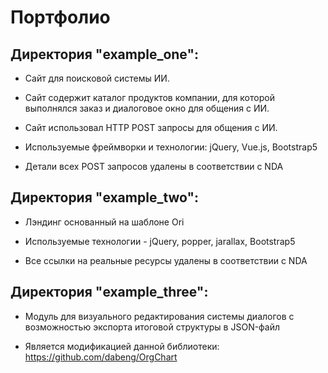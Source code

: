 # Портфолио

## Директория "example_one":

* Сайт для поисковой системы ИИ. 

* Сайт содержит каталог продуктов компании, для которой выполнялся заказ и диалоговое окно для общения с ИИ.

* Сайт использовал HTTP POST запросы для общения с ИИ.

* Используемые фреймворки и технологии: jQuery, Vue.js, Bootstrap5

* Детали всех POST запросов удалены в соответствии с NDA

## Директория "example_two":

* Лэндинг основанный на шаблоне Ori

* Используемые технологии - jQuery, popper, jarallax, Bootstrap5

* Все ссылки на реальные ресурсы удалены в соответствии с NDA

## Директория "example_three":

* Модуль для визуального редактирования системы диалогов с возможностью экспорта итоговой структуры в JSON-файл

* Является модификацией данной библиотеки: https://github.com/dabeng/OrgChart
